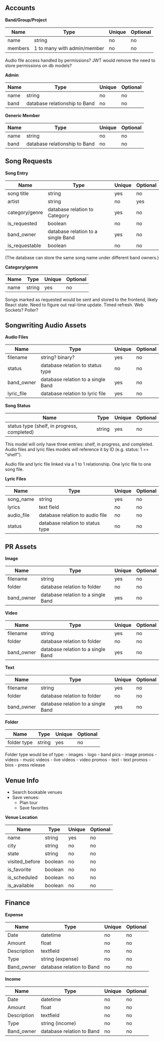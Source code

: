 ## Accounts

**Band/Group/Project**

| Name    | Type                        | Unique | Optional |
| ------- | --------------------------- | ------ | -------- |
| name    | string                      | no     | no       |
| members | 1 to many with admin/member | no     | no       | 

Audio file access handled by permissions? JWT would remove the need to store permissions on db models?

**Admin**

| Name | Type                          | Unique | Optional |
| ---- | ----------------------------- | ------ | -------- |
| name | string                        | no     | no       |
| band | database relationship to Band | no     | no       | 

**Generic Member**

| Name             | Type              | Unique | Optional |
| ---------------- | ----------------- | ------ | -------- |
| name             | string            | no     | no       |
| band | database relationship to Band | no     | no       | 

## Song Requests

**Song Entry**

| Name           | Type                               | Unique | Optional |
| -------------- | ---------------------------------- | ------ | -------- |
| song title     | string                             | yes    | no       |
| artist         | string                             | no     | yes      | 
| category/genre | database relation to Category      | yes    | no       |
| is_requested   | boolean                            | no     | no       |
| band_owner     | database relation to a single Band | yes    | no       |
|is_requestable  | boolean                            | no     | no       |

(The database can store the same song name under different band owners.)

**Category/genre**

| Name | Type   | Unique | Optional |
| ---- | ------ | ------ | -------- |
| name | string | yes    | no       | 

Songs marked as requested would be sent and stored to the frontend, likely React state. Need to figure out real-time update. Timed refresh. Web Sockets? Poller?

## Songwriting Audio Assets

**Audio Files**

| Name       | Type                               | Unique | Optional |
| ---------- | ---------------------------------- | ------ | -------- |
| filename   | string? binary?                    | yes    | no       |
| status     | database relation to status type         | no     | no       |
| band_owner | database relation to a single Band | yes    | no       |
| lyric_file | database relation to lyric file    | yes    | no       |

**Song Status**

| Name                                        | Type   | Unique | Optional |
| ------------------------------------------- | ------ | ------ | -------- |
| status type (shelf, in progress, completed) | string | yes    | no       | 

This model will only have three entries: shelf, in progress, and completed. Audio files and lyric files models will reference it by ID (e.g. status: 1 == "shelf").

Audio file and lyric file linked via a 1 to 1 relationship. One lyric file to one song file.

**Lyric Files**

| Name       | Type                             | Unique | Optional | 
| ---------- | -------------------------------- | ------ | -------- | 
| song_name  | string                           | yes    | no       | 
| lyrics     | text field                       | no     | no       | 
| audio_file | database relation to audio file  | no     | no       | 
| status     | database relation to status type | no     | no       | 

## PR Assets

**Image**

| Name       | Type                               | Unique | Optional |
| ---------- | ---------------------------------- | ------ | -------- |
| filename   | string                             | yes    | no       |
| folder     | database relation to folder        | no     | no       |
| band_owner | database relation to a single Band | yes    | no       |

**Video**

| Name       | Type                               | Unique | Optional |
| ---------- | ---------------------------------- | ------ | -------- |
| filename   | string                             | yes    | no       |
| folder     | database relation to folder        | no     | no       |
| band_owner | database relation to a single Band | yes    | no       |

**Text**

| Name       | Type                               | Unique | Optional |
| ---------- | ---------------------------------- | ------ | -------- |
| filename   | string                             | yes    | no       |
| folder     | database relation to folder        | no     | no       |
| band_owner | database relation to a single Band | yes    | no       |

**Folder**

| Name        | Type   | Unique | Optional |
| ----------- | ------ | ------ | -------- |
| folder type | string | yes    | no       |

Folder type would be of type:
	- images
		- logo
		- band pics
		- image promos
	- videos
		- music videos
		- live videos
		- video promos
	- text
		- text promos
		- bios
		- press release

## Venue Info
* Search bookable venues
* Save venues:
	* Plan tour
	* Save favorites

**Venue Location**

| Name           | Type    | Unique | Optional |
| -------------- | ------- | ------ | -------- |
| name           | string  | yes    | no       |
| city           | string  | no     | no       |
| state          | string  | no     | no       |
| visited_before | boolean | no     | no       | 
| is_favorite    | boolean | no     | no       |
| is_scheduled   | boolean | no     | no       |
| is_available   | boolean | no     | no       |

## Finance

**Expense**

| Name        | Type                      | Unique | Optional |
| ----------- | ------------------------- | ------ | -------- |
| Date        | datetime                  | no     | no       |
| Amount      | float                     | no     | no       |
| Description | textfield                 | no     | no       |
| Type        | string (expense)          | no     | no       |
| Band_owner  | database relation to Band | no     | no       |

**Income**

| Name        | Type                      | Unique | Optional |
| ----------- | ------------------------- | ------ | -------- |
| Date        | datetime                  | no     | no       |
| Amount      | float                     | no     | no       |
| Description | textfield                 | no     | no       |
| Type        | string (income)           | no     | no       |
| Band_owner  | database relation to Band | no     | no       |
